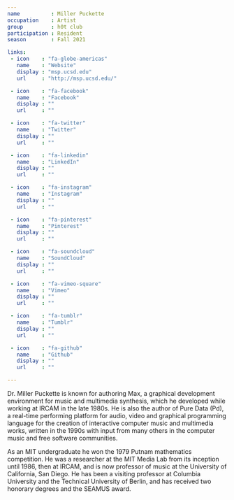 ```yaml
---
name          : Miller Puckette
occupation    : Artist
group         : h0t club
participation : Resident
season        : Fall 2021

links:
 - icon    : "fa-globe-americas"
   name    : "Website"
   display : "msp.ucsd.edu"
   url     : "http://msp.ucsd.edu/"

 - icon    : "fa-facebook"
   name    : "Facebook"
   display : ""
   url     : ""

 - icon    : "fa-twitter"
   name    : "Twitter"
   display : ""
   url     : ""

 - icon    : "fa-linkedin"
   name    : "LinkedIn"
   display : ""
   url     : ""

 - icon    : "fa-instagram"
   name    : "Instagram"
   display : ""
   url     : ""

 - icon    : "fa-pinterest"
   name    : "Pinterest"
   display : ""
   url     : ""

 - icon    : "fa-soundcloud"
   name    : "SoundCloud"
   display : ""
   url     : ""

 - icon    : "fa-vimeo-square"
   name    : "Vimeo"
   display : ""
   url     : ""

 - icon    : "fa-tumblr"
   name    : "Tumblr"
   display : ""
   url     : ""

 - icon    : "fa-github"
   name    : "Github"
   display : ""
   url     : ""

---
```

Dr. Miller Puckette is known for authoring Max, a graphical development environment for music and multimedia synthesis, which he developed while working at IRCAM in the late 1980s. He is also the author of Pure Data (Pd), a real-time performing platform for audio, video and graphical programming language for the creation of interactive computer music and multimedia works, written in the 1990s with input from many others in the computer music and free software communities.

As an MIT undergraduate he won the 1979 Putnam mathematics competition. He was a researcher at the MIT Media Lab from its inception until 1986, then at IRCAM, and is now professor of music at the University of California, San Diego. He has been a visiting professor at Columbia University  and the Technical University of Berlin, and has received two honorary degrees and the SEAMUS award.